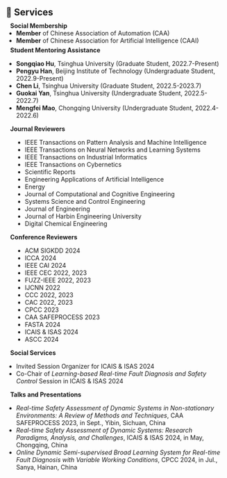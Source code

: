 <h1 id="services"></h1>

<h2 style="margin: 60px 0px 10px;">📜 Services</h2>

<h4 style="margin:0 10px 0;">Social Membership</h4>

<ul style="margin:0 0 5px;">
  <li><autocolor><strong>Member</strong> of Chinese Association of Automation (CAA)</autocolor></li>
  <li><autocolor><strong>Member</strong> of Chinese Association for Artificial Intelligence (CAAI)</autocolor></li>  
</ul>

<h4 style="margin:0 10px 0;">Student Mentoring Assistance</h4>

* **Songqiao Hu**,  Tsinghua University (Graduate Student, 2022.7-Present)
* **Pengyu Han**, Beijing Institute of Technology (Undergraduate Student, 2022.9-Present)
* **Chen Li**, Tsinghua University (Graduate Student, 2022.5-2023.7)
* **Guokai Yan**, Tsinghua University (Undergraduate Student, 2022.5-2022.7)
* **Mengfei Mao**, Chongqing University (Undergraduate Student, 2022.4-2022.6)


<h4 style="margin:0 10px 0;">Journal Reviewers</h4>
<ul style="list-style-type:disc; margin-left:20px;">
    <li>IEEE Transactions on Pattern Analysis and Machine Intelligence</li>
    <li>IEEE Transactions on Neural Networks and Learning Systems</li>
    <li>IEEE Transactions on Industrial Informatics</li>
    <li>IEEE Transactions on Cybernetics</li>
    <li>Scientific Reports</li>
    <li>Engineering Applications of Artificial Intelligence</li>
    <li>Energy</li>
    <li>Journal of Computational and Cognitive Engineering </li>
    <li>Systems Science and Control Engineering</li>
    <li>Journal of Engineering</li>
    <li>Journal of Harbin Engineering University</li>
    <li>Digital Chemical Engineering</li>
</ul>
<h4 style="margin:0 10px 0;">Conference Reviewers</h4>
<ul style="list-style-type:disc; margin-left:20px;">
    <li>ACM SIGKDD 2024</li>
    <li>ICCA 2024</li>
    <li>IEEE CAI 2024</li>
    <li>IEEE CEC 2022, 2023</li>
    <li>FUZZ-IEEE 2022, 2023</li>
    <li>IJCNN 2022</li>
    <li>CCC 2022, 2023</li>
    <li>CAC 2022, 2023</li>
    <li>CPCC 2023</li>
    <li>CAA SAFEPROCESS 2023</li>
    <li>FASTA 2024</li>
    <li>ICAIS & ISAS 2024</li>
    <li>ASCC 2024</li>
</ul>

<h4 style="margin:0 10px 0;">Social Services</h4>

* Invited Session Organizer for ICAIS & ISAS  2024
* Co-Chair of *Learning-based Real-time Fault Diagnosis and Safety Control* Session in ICAIS & ISAS  2024

<h4 style="margin:0 10px 0;">Talks and Presentations</h4>

* *Real-time Safety Assessment of Dynamic Systems in Non-stationary Environments: A Review of Methods and Techniques*,  CAA SAFEPROCESS 2023, in Sept., Yibin, Sichuan, China
* *Real-time Safety Assessment of Dynamic Systems: Research Paradigms, Analysis, and Challenges*, ICAIS & ISAS 2024, in May, Chongqing, China
* *Online Dynamic Semi-supervised Broad Learning System for Real-time Fault Diagnosis with Variable Working Conditions*, CPCC 2024, in Jul., Sanya, Hainan, China









